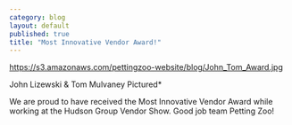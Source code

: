 ```yaml
---
category: blog
layout: default
published: true
title: "Most Innovative Vendor Award!"
---
```


 	
https://s3.amazonaws.com/pettingzoo-website/blog/John_Tom_Award.jpg

John Lizewski & Tom Mulvaney Pictured*

We are proud to have received the Most Innovative Vendor Award while working at the Hudson Group Vendor Show. Good job team Petting Zoo!